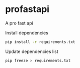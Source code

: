 # profastapi
A pro fast api

Install dependencies

```sh
pip install -r requirements.txt
```

Update dependencies list

```sh
pip freeze > requirements.txt
```